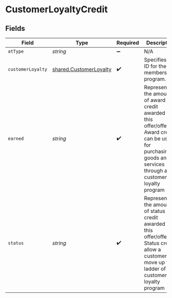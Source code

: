 # CustomerLoyaltyCredit


## Fields

| Field                                                                                                                                                                 | Type                                                                                                                                                                  | Required                                                                                                                                                              | Description                                                                                                                                                           | Example                                                                                                                                                               |
| --------------------------------------------------------------------------------------------------------------------------------------------------------------------- | --------------------------------------------------------------------------------------------------------------------------------------------------------------------- | --------------------------------------------------------------------------------------------------------------------------------------------------------------------- | --------------------------------------------------------------------------------------------------------------------------------------------------------------------- | --------------------------------------------------------------------------------------------------------------------------------------------------------------------- |
| `atType`                                                                                                                                                              | *string*                                                                                                                                                              | :heavy_minus_sign:                                                                                                                                                    | N/A                                                                                                                                                                   | CustomerLoyaltyCredit                                                                                                                                                 |
| `customerLoyalty`                                                                                                                                                     | [shared.CustomerLoyalty](../../../sdk/models/shared/customerloyalty.md)                                                                                               | :heavy_check_mark:                                                                                                                                                    | Specifies the ID for the membership program.                                                                                                                          |                                                                                                                                                                       |
| `earned`                                                                                                                                                              | *string*                                                                                                                                                              | :heavy_check_mark:                                                                                                                                                    | Represents the amount of award credit awarded for this offer\/offering. Award credit can be used for purchasing goods and services through a customer loyalty program | 500                                                                                                                                                                   |
| `status`                                                                                                                                                              | *string*                                                                                                                                                              | :heavy_check_mark:                                                                                                                                                    | Represents the amount of status credit awarded for this offer\/offering. Status credit allow a customer to move up the ladder of a customer loyalty program           | gold                                                                                                                                                                  |